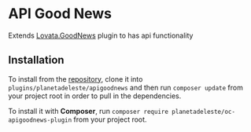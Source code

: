 # API Good News
Extends [Lovata.GoodNews](https://octobercms.com/plugin/lovata-goodnews) plugin to has api functionality

## Installation
To install from the [repository](https://github.com/planetadeleste/oc-apigoodnews-plugin), clone it into `plugins/planetadeleste/apigoodnews` and then run `composer update` from your project root in order to pull in the dependencies.

To install it with **Composer**, run `composer require planetadeleste/oc-apigoodnews-plugin` from your project root.
